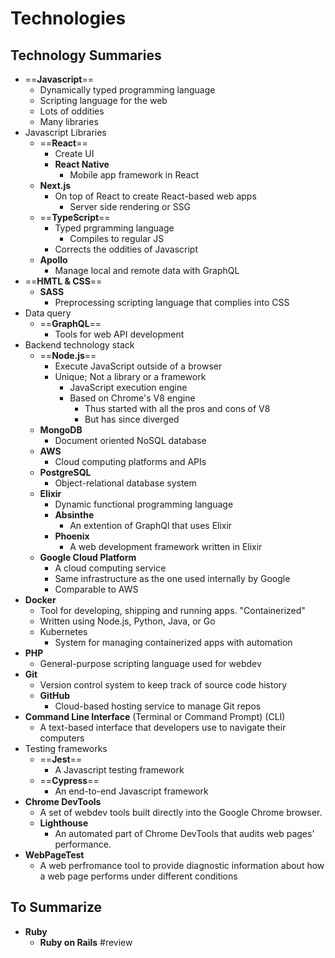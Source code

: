 # Technologies
## Technology Summaries
- ==**Javascript**==
	- Dynamically typed programming language
	- Scripting language for the web
	- Lots of oddities
	- Many libraries
- Javascript Libraries
	- ==**React**==
		- Create UI
		- **React Native**
			- Mobile app framework in React
	- **Next.js**
		- On top of React to create React-based web apps
			- Server side rendering or SSG
	- ==**TypeScript**==
		- Typed prgramming language
			- Compiles to regular JS
		- Corrects the oddities of Javascript
	- **Apollo**
		- Manage local and remote data with GraphQL
- ==**HMTL & CSS**==
	- **SASS**
		- Preprocessing scripting language that complies into CSS
- Data query
	- ==**GraphQL**==
		- Tools for web API development
- Backend technology stack
	- ==**Node.js**==
		- Execute JavaScript outside of a browser
		- Unique; Not a library or a framework
			- JavaScript execution engine
			- Based on Chrome's V8 engine
				- Thus started with all the pros and cons of V8
				- But has since diverged
	- **MongoDB**
		- Document oriented NoSQL database
	- **AWS**
		- Cloud computing platforms and APIs
	- **PostgreSQL**
		- Object-relational database system
	- **Elixir**
		- Dynamic functional programming language
		- **Absinthe**
			- An extention of GraphQl that uses Elixir
		- **Phoenix**
			- A web development framework written in Elixir
	- **Google Cloud Platform**
		- A cloud computing service
		- Same infrastructure as the one used internally by Google
		- Comparable to AWS
- **Docker**
	- Tool for developing, shipping and running apps. "Containerized"
	- Written using Node.js, Python, Java, or Go
	- Kubernetes
		- System for managing containerized apps with automation
- **PHP**
	- General-purpose scripting language used for webdev
- **Git**
	- Version control system to keep track of source code history
	- **GitHub**
		- Cloud-based hosting service to manage Git repos
- **Command Line Interface** (Terminal or Command Prompt) (CLI)
	- A text-based interface that developers use to navigate their computers
- Testing frameworks
	- ==**Jest**==
		- A Javascript testing framework
	- ==**Cypress**==
		- An end-to-end Javascript framework
- **Chrome DevTools**
	- A set of webdev tools built directly into the Google Chrome browser.
	- **Lighthouse**
		- An automated part of Chrome DevTools that audits web pages' performance.
- **WebPageTest**
	- A web perfromance tool to provide diagnostic information about how a web page performs under different conditions
## To Summarize
- **Ruby**
	- **Ruby on Rails**
#review 